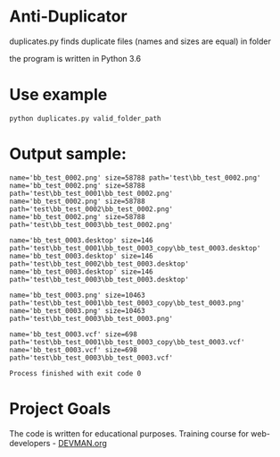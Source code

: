 # Anti-Duplicator

duplicates.py finds duplicate files (names and sizes are equal) in folder

the program is written in Python 3.6

# Use example
```
python duplicates.py valid_folder_path
```
# Output sample:
```
name='bb_test_0002.png' size=58788 path='test\bb_test_0002.png'
name='bb_test_0002.png' size=58788 path='test\bb_test_0001\bb_test_0002.png'
name='bb_test_0002.png' size=58788 path='test\bb_test_0002\bb_test_0002.png'
name='bb_test_0002.png' size=58788 path='test\bb_test_0003\bb_test_0002.png'

name='bb_test_0003.desktop' size=146 path='test\bb_test_0001\bb_test_0003_copy\bb_test_0003.desktop'
name='bb_test_0003.desktop' size=146 path='test\bb_test_0002\bb_test_0003.desktop'
name='bb_test_0003.desktop' size=146 path='test\bb_test_0003\bb_test_0003.desktop'

name='bb_test_0003.png' size=10463 path='test\bb_test_0001\bb_test_0003_copy\bb_test_0003.png'
name='bb_test_0003.png' size=10463 path='test\bb_test_0003\bb_test_0003.png'

name='bb_test_0003.vcf' size=698 path='test\bb_test_0001\bb_test_0003_copy\bb_test_0003.vcf'
name='bb_test_0003.vcf' size=698 path='test\bb_test_0003\bb_test_0003.vcf'

Process finished with exit code 0
```


# Project Goals

The code is written for educational purposes. Training course for web-developers - [DEVMAN.org](https://devman.org)
